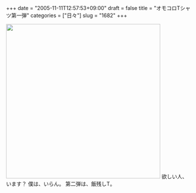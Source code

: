 +++
date = "2005-11-11T12:57:53+09:00"
draft = false
title = "オモコロTシャツ第一弾"
categories = ["日々"]
slug = "1682"
+++

<img src="http://ieiriblog.img.jugem.jp/20051111_91098.jpg" alt="" width="420"  />
欲しい人、います？
僕は、いらん。
第二弾は、飯残しT。
